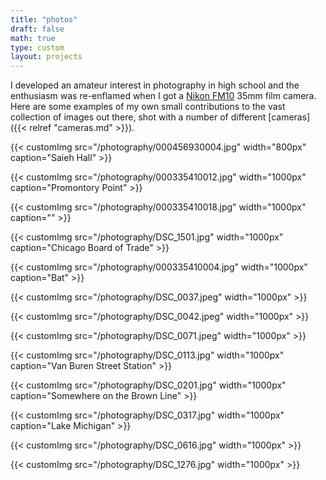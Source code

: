 ```yaml
---
title: "photos"
draft: false
math: true
type: custom
layout: projects
---
```


I developed an amateur interest in photography in high school and the enthusiasm was re-enflamed when I got a [Nikon FM10](https://en.wikipedia.org/wiki/Nikon_FM10) 35mm film camera. Here are some examples of my own small contributions to the vast collection of images out there, shot with a number of different [cameras]({{< relref "cameras.md" >}}). 

{{< customImg src="/photography/000456930004.jpg" width="800px" caption="Saieh Hall" >}}<br>

{{< customImg src="/photography/000335410012.jpg" width="1000px" caption="Promontory Point" >}}<br>

{{< customImg src="/photography/000335410018.jpg" width="1000px" caption="" >}}<br>

{{< customImg src="/photography/DSC_1501.jpg" width="1000px" caption="Chicago Board of Trade" >}}<br>

{{< customImg src="/photography/000335410004.jpg" width="1000px" caption="Bat" >}}<br>

{{< customImg src="/photography/DSC_0037.jpeg" width="1000px" >}}<br>

{{< customImg src="/photography/DSC_0042.jpeg" width="1000px" >}}<br>

{{< customImg src="/photography/DSC_0071.jpeg" width="1000px" >}}<br>

{{< customImg src="/photography/DSC_0113.jpg" width="1000px" caption="Van Buren Street Station" >}}<br>

{{< customImg src="/photography/DSC_0201.jpg" width="1000px" caption="Somewhere on the Brown Line" >}}<br>

{{< customImg src="/photography/DSC_0317.jpg" width="1000px" caption="Lake Michigan" >}}<br>

{{< customImg src="/photography/DSC_0616.jpg" width="1000px" >}}<br>

{{< customImg src="/photography/DSC_1276.jpg" width="1000px" >}}<br>


